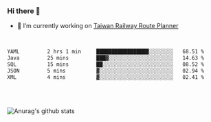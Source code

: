 ### Hi there 👋

- 🔭 I’m currently working on [Taiwan Railway Route Planner](https://github.com/Taiwan-Railway-Route-Planner)

<br/>

<!--START_SECTION:waka-->

```txt
YAML         2 hrs 1 min     █████████████████░░░░░░░░   68.51 %
Java         25 mins         ███▓░░░░░░░░░░░░░░░░░░░░░   14.63 %
SQL          15 mins         ██░░░░░░░░░░░░░░░░░░░░░░░   08.52 %
JSON         5 mins          ▓░░░░░░░░░░░░░░░░░░░░░░░░   02.94 %
XML          4 mins          ▓░░░░░░░░░░░░░░░░░░░░░░░░   02.41 %
```

<!--END_SECTION:waka-->

<br/>
<br/>

![Anurag's github stats](https://github-readme-stats.vercel.app/api?username=DepickereSven&show_icons=true&theme=tokyonight)



<!--
**DepickereSven/DepickereSven** is a ✨ _special_ ✨ repository because its `README.md` (this file) appears on your GitHub profile.

Here are some ideas to get you started:

- 🔭 I’m currently working on ...
- 🌱 I’m currently learning ...
- 👯 I’m looking to collaborate on ...
- 🤔 I’m looking for help with ...
- 💬 Ask me about ...
- 📫 How to reach me: ...
- 😄 Pronouns: ...
- ⚡ Fun fact: ...
-->
